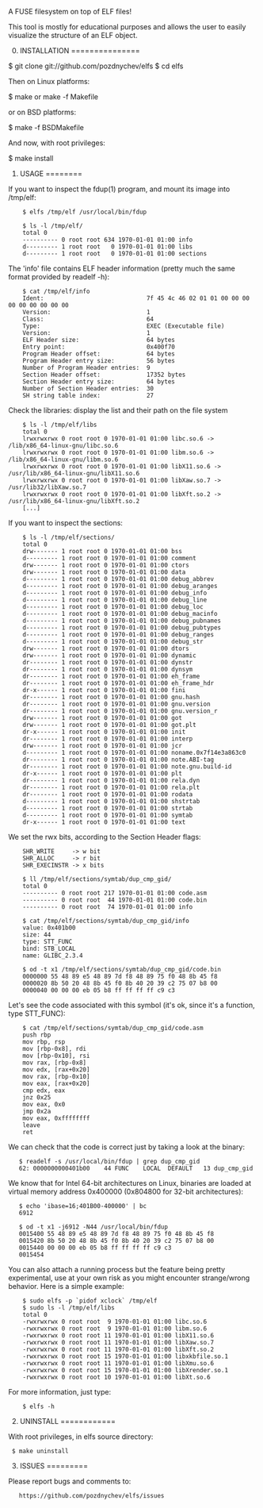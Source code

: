 A FUSE filesystem on top of ELF files!

This tool is mostly for educational purposes and allows the user to easily visualize
the structure of an ELF object.

0. INSTALLATION
===============

  $ git clone git://github.com/pozdnychev/elfs
  $ cd elfs

Then on Linux platforms:

  $ make or make -f Makefile 

or on BSD platforms:

  $ make -f BSDMakefile

And now, with root privileges:

  $ make install

1. USAGE
========

If you want to inspect the fdup(1) program, and mount its image into /tmp/elf:

        $ elfs /tmp/elf /usr/local/bin/fdup

        $ ls -l /tmp/elf/
        total 0
        ---------- 0 root root 634 1970-01-01 01:00 info
        d--------- 1 root root   0 1970-01-01 01:00 libs
        d--------- 1 root root   0 1970-01-01 01:00 sections

The 'info' file contains ELF header information (pretty much the same format provided by readelf -h):

        $ cat /tmp/elf/info
        Ident:                             7f 45 4c 46 02 01 01 00 00 00 00 00 00 00 00 00
        Version:                           1
        Class:                             64
        Type:                              EXEC (Executable file)
        Version:                           1
        ELF Header size:                   64 bytes
        Entry point:                       0x400f70
        Program Header offset:             64 bytes
        Program Header entry size:         56 bytes
        Number of Program Header entries:  9
        Section Header offset:             17352 bytes
        Section Header entry size:         64 bytes
        Number of Section Header entries:  30
        SH string table index:             27

Check the libraries: display the list and their path on the file system

        $ ls -l /tmp/elf/libs
        total 0
        lrwxrwxrwx 0 root root 0 1970-01-01 01:00 libc.so.6 -> /lib/x86_64-linux-gnu/libc.so.6
        lrwxrwxrwx 0 root root 0 1970-01-01 01:00 libm.so.6 -> /lib/x86_64-linux-gnu/libm.so.6
        lrwxrwxrwx 0 root root 0 1970-01-01 01:00 libX11.so.6 -> /usr/lib/x86_64-linux-gnu/libX11.so.6
        lrwxrwxrwx 0 root root 0 1970-01-01 01:00 libXaw.so.7 -> /usr/lib32/libXaw.so.7
        lrwxrwxrwx 0 root root 0 1970-01-01 01:00 libXft.so.2 -> /usr/lib/x86_64-linux-gnu/libXft.so.2
        [...]


If you want to inspect the sections:

        $ ls -l /tmp/elf/sections/
        total 0
        drw------- 1 root root 0 1970-01-01 01:00 bss
        d--------- 1 root root 0 1970-01-01 01:00 comment
        drw------- 1 root root 0 1970-01-01 01:00 ctors
        drw------- 1 root root 0 1970-01-01 01:00 data
        d--------- 1 root root 0 1970-01-01 01:00 debug_abbrev
        d--------- 1 root root 0 1970-01-01 01:00 debug_aranges
        d--------- 1 root root 0 1970-01-01 01:00 debug_info
        d--------- 1 root root 0 1970-01-01 01:00 debug_line
        d--------- 1 root root 0 1970-01-01 01:00 debug_loc
        d--------- 1 root root 0 1970-01-01 01:00 debug_macinfo
        d--------- 1 root root 0 1970-01-01 01:00 debug_pubnames
        d--------- 1 root root 0 1970-01-01 01:00 debug_pubtypes
        d--------- 1 root root 0 1970-01-01 01:00 debug_ranges
        d--------- 1 root root 0 1970-01-01 01:00 debug_str
        drw------- 1 root root 0 1970-01-01 01:00 dtors
        drw------- 1 root root 0 1970-01-01 01:00 dynamic
        dr-------- 1 root root 0 1970-01-01 01:00 dynstr
        dr-------- 1 root root 0 1970-01-01 01:00 dynsym
        dr-------- 1 root root 0 1970-01-01 01:00 eh_frame
        dr-------- 1 root root 0 1970-01-01 01:00 eh_frame_hdr
        dr-x------ 1 root root 0 1970-01-01 01:00 fini
        dr-------- 1 root root 0 1970-01-01 01:00 gnu.hash
        dr-------- 1 root root 0 1970-01-01 01:00 gnu.version
        dr-------- 1 root root 0 1970-01-01 01:00 gnu.version_r
        drw------- 1 root root 0 1970-01-01 01:00 got
        drw------- 1 root root 0 1970-01-01 01:00 got.plt
        dr-x------ 1 root root 0 1970-01-01 01:00 init
        dr-------- 1 root root 0 1970-01-01 01:00 interp
        drw------- 1 root root 0 1970-01-01 01:00 jcr
        d--------- 1 root root 0 1970-01-01 01:00 noname.0x7f14e3a863c0
        dr-------- 1 root root 0 1970-01-01 01:00 note.ABI-tag
        dr-------- 1 root root 0 1970-01-01 01:00 note.gnu.build-id
        dr-x------ 1 root root 0 1970-01-01 01:00 plt
        dr-------- 1 root root 0 1970-01-01 01:00 rela.dyn
        dr-------- 1 root root 0 1970-01-01 01:00 rela.plt
        dr-------- 1 root root 0 1970-01-01 01:00 rodata
        d--------- 1 root root 0 1970-01-01 01:00 shstrtab
        d--------- 1 root root 0 1970-01-01 01:00 strtab
        d--------- 1 root root 0 1970-01-01 01:00 symtab
        dr-x------ 1 root root 0 1970-01-01 01:00 text

We set the rwx bits, according to the Section Header flags:

        SHR_WRITE     -> w bit
        SHR_ALLOC     -> r bit
        SHR_EXECINSTR -> x bits

        $ ll /tmp/elf/sections/symtab/dup_cmp_gid/
        total 0
        ---------- 0 root root 217 1970-01-01 01:00 code.asm
        ---------- 0 root root  44 1970-01-01 01:00 code.bin
        ---------- 0 root root  74 1970-01-01 01:00 info

        $ cat /tmp/elf/sections/symtab/dup_cmp_gid/info
        value: 0x401b00
        size: 44
        type: STT_FUNC
        bind: STB_LOCAL
        name: GLIBC_2.3.4

        $ od -t x1 /tmp/elf/sections/symtab/dup_cmp_gid/code.bin
        0000000 55 48 89 e5 48 89 7d f8 48 89 75 f0 48 8b 45 f8
        0000020 8b 50 20 48 8b 45 f0 8b 40 20 39 c2 75 07 b8 00
        0000040 00 00 00 eb 05 b8 ff ff ff ff c9 c3


Let's see the code associated with this symbol (it's ok, since it's a function,
type STT_FUNC):

        $ cat /tmp/elf/sections/symtab/dup_cmp_gid/code.asm
        push rbp
        mov rbp, rsp
        mov [rbp-0x8], rdi
        mov [rbp-0x10], rsi
        mov rax, [rbp-0x8]
        mov edx, [rax+0x20]
        mov rax, [rbp-0x10]
        mov eax, [rax+0x20]
        cmp edx, eax
        jnz 0x25
        mov eax, 0x0
        jmp 0x2a
        mov eax, 0xffffffff
        leave
        ret

We can check that the code is correct just by taking a look at the binary:

       $ readelf -s /usr/local/bin/fdup | grep dup_cmp_gid
       62: 0000000000401b00    44 FUNC    LOCAL  DEFAULT   13 dup_cmp_gid

We know that for Intel 64-bit architectures on Linux, binaries are loaded 
at virtual memory address 0x400000 (0x804800 for 32-bit architectures):

       $ echo 'ibase=16;401B00-400000' | bc
       6912

       $ od -t x1 -j6912 -N44 /usr/local/bin/fdup
       0015400 55 48 89 e5 48 89 7d f8 48 89 75 f0 48 8b 45 f8
       0015420 8b 50 20 48 8b 45 f0 8b 40 20 39 c2 75 07 b8 00
       0015440 00 00 00 eb 05 b8 ff ff ff ff c9 c3
       0015454


You can also attach a running process but the feature being pretty experimental,
use at your own risk as you might encounter strange/wrong behavior.  Here is a simple example:

        $ sudo elfs -p `pidof xclock` /tmp/elf
        $ sudo ls -l /tmp/elf/libs
        total 0
        -rwxrwxrwx 0 root root  9 1970-01-01 01:00 libc.so.6
        -rwxrwxrwx 0 root root  9 1970-01-01 01:00 libm.so.6
        -rwxrwxrwx 0 root root 11 1970-01-01 01:00 libX11.so.6
        -rwxrwxrwx 0 root root 11 1970-01-01 01:00 libXaw.so.7
        -rwxrwxrwx 0 root root 11 1970-01-01 01:00 libXft.so.2
        -rwxrwxrwx 0 root root 15 1970-01-01 01:00 libxkbfile.so.1
        -rwxrwxrwx 0 root root 11 1970-01-01 01:00 libXmu.so.6
        -rwxrwxrwx 0 root root 15 1970-01-01 01:00 libXrender.so.1
        -rwxrwxrwx 0 root root 10 1970-01-01 01:00 libXt.so.6


For more information, just type:

        $ elfs -h


2. UNINSTALL
============

With root privileges, in elfs source directory:

     $ make uninstall

3. ISSUES
=========

Please report bugs and comments to:

       https://github.com/pozdnychev/elfs/issues
